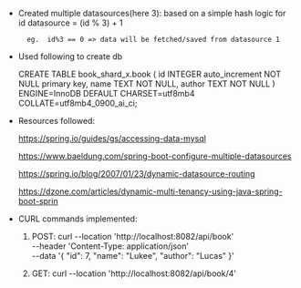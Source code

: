- Created multiple datasources(here 3): based on a simple hash logic for id datasource<x> = (id % 3) + 1

        eg.  id%3 == 0 => data will be fetched/saved from datasource 1

- Used following to create db

    CREATE TABLE book_shard_x.book (
        id INTEGER auto_increment NOT NULL primary key,
        name TEXT NOT NULL,
        author TEXT NOT NULL
    )
    ENGINE=InnoDB
    DEFAULT CHARSET=utf8mb4
    COLLATE=utf8mb4_0900_ai_ci;

- Resources followed:


  https://spring.io/guides/gs/accessing-data-mysql

  https://www.baeldung.com/spring-boot-configure-multiple-datasources

  https://spring.io/blog/2007/01/23/dynamic-datasource-routing

  https://dzone.com/articles/dynamic-multi-tenancy-using-java-spring-boot-sprin

- CURL commands implemented:

    1. POST:
        curl --location 'http://localhost:8082/api/book' \
        --header 'Content-Type: application/json' \
        --data '{
        "id": 7,
        "name": "Lukee",
        "author": "Lucas"
        }'
    
    2. GET:
        curl --location 'http://localhost:8082/api/book/4'
